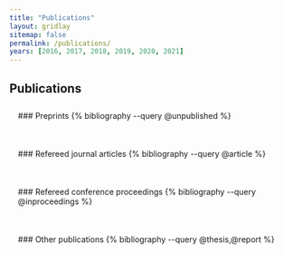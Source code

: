 ```yaml
---
title: "Publications"
layout: gridlay
sitemap: false
permalink: /publications/
years: [2016, 2017, 2018, 2019, 2020, 2021]
---
```


<style>
.jumbotron{
    padding:3%;
    padding-bottom:10px;
    padding-top:10px;
    margin-top:10px;
    margin-bottom:30px;
}
</style>

## Publications

<div class="jumbotron">
### Preprints
{% bibliography --query @unpublished %}
</div>

<div class="jumbotron">
### Refereed journal articles
{% bibliography --query @article %}
</div>

<div class="jumbotron">
### Refereed conference proceedings
{% bibliography --query @inproceedings %}
</div>

<div class="jumbotron">
### Other publications
{% bibliography --query @thesis,@report %}
</div>


